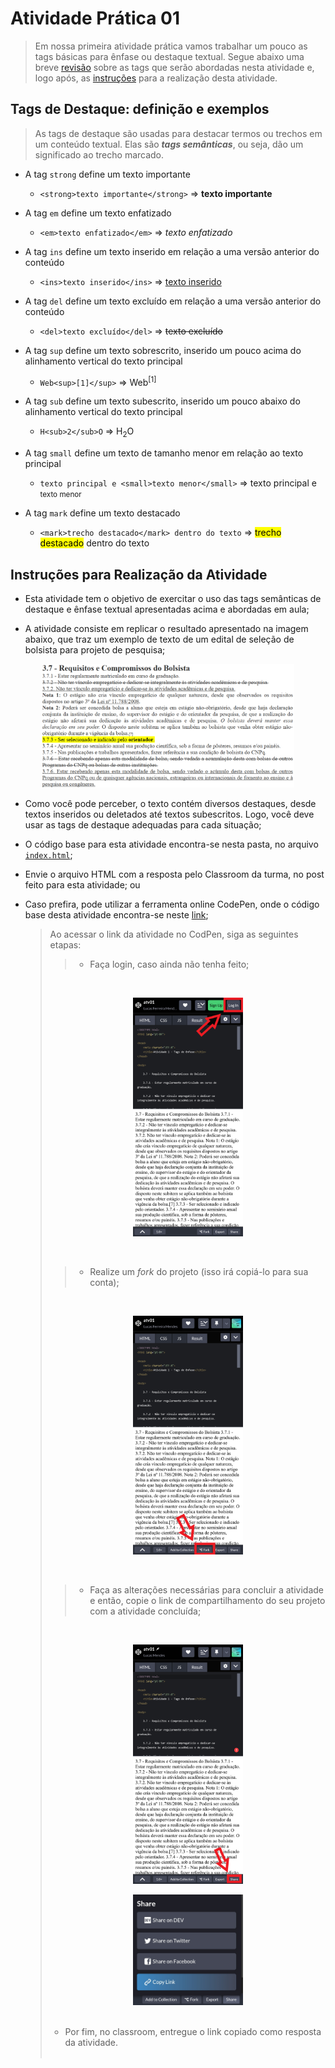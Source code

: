 # Atividade Prática 01

> Em nossa primeira atividade prática vamos trabalhar um pouco as tags básicas para ênfase ou destaque textual.
> Segue abaixo uma breve [revisão](#def) sobre as tags que serão abordadas nesta atividade e, logo após, as [instruções](#inst) para a realização desta atividade.

<a id="def"></a>
## Tags de Destaque: definição e exemplos

> As tags de destaque são usadas para destacar termos ou trechos em um conteúdo textual.
> Elas são ***tags semânticas***, ou seja, dão um significado ao trecho marcado.

- A tag `strong` define um texto importante
    - `<strong>texto importante</strong>` => <strong>texto importante</strong>

- A tag `em` define um texto enfatizado
    - `<em>texto enfatizado</em>` => <em>texto enfatizado</em>

- A tag `ins` define um texto inserido em relação a uma versão anterior do conteúdo
    - `<ins>texto inserido</ins>` => <ins>texto inserido</ins>

- A tag `del` define um texto excluído em relação a uma versão anterior do conteúdo
    - `<del>texto excluído</del>` => <del>texto excluído</del>

- A tag `sup` define um texto sobrescrito, inserido um pouco acima do alinhamento vertical do texto principal
    - `Web<sup>[1]</sup>` => Web<sup>[1]</sup>

- A tag `sub` define um texto subescrito, inserido um pouco abaixo do alinhamento vertical do texto principal
    - `H<sub>2</sub>O` => H<sub>2</sub>O

- A tag `small` define um texto de tamanho menor em relação ao texto principal
    - `texto principal e <small>texto menor</small>` => texto principal e <small>texto menor</small>

- A tag `mark` define um texto destacado
    - `<mark>trecho destacado</mark> dentro do texto` => <mark>trecho destacado</mark> dentro do texto


<a id="inst"></a>
## Instruções para Realização da Atividade

- Esta atividade tem o objetivo de exercitar o uso das tags semânticas de destaque e ênfase textual apresentadas acima e abordadas em aula;

- A atividade consiste em replicar o resultado apresentado na imagem abaixo, que traz um exemplo de texto de um edital de seleção de bolsista para projeto de pesquisa;

<div align="center">
    <img src="./img-instrucoes/img-atv01.png" width="80%">
</div>

- Como você pode perceber, o texto contém diversos destaques, desde textos inseridos ou deletados até textos subescritos. Logo, você deve usar as tags de destaque adequadas para cada situação;

- O código base para esta atividade encontra-se nesta pasta, no arquivo [`index.html`](./index.html);

- Envie o arquivo HTML com a resposta pelo Classroom da turma, no post feito para esta atividade; ou

- Caso prefira, pode utilizar a ferramenta online CodePen, onde o código base desta atividade encontra-se neste [link](https://codepen.io/lucasifce/pen/ExMLLXN);

    > Ao acessar o link da atividade no CodPen, siga as seguintes etapas:
    >> - Faça login, caso ainda não tenha feito;
    >
    > <br><div align="center">
    >    <img src="./img-instrucoes/cap-codepen-01.png" width="40%">
    > </div><br>
    >
    >> - Realize um *fork* do projeto (isso irá copiá-lo para sua conta);
    >
    ><br><div align="center">
    >    <img src="./img-instrucoes/cap-codepen-02.png" width="40%">
    ></div><br>
    >
    >> - Faça as alterações necessárias para concluir a atividade e então, copie o link de compartilhamento do seu projeto com a atividade concluída;
    >
    ><br><div align="center">
    >    <img src="./img-instrucoes/cap-codepen-03.png" width="40%">
    ></div>
    >
    ><div align="center">
    >    <img src="./img-instrucoes/cap-codepen-04.jpg" width="40%">
    ></div><br>
    >
    > - Por fim, no classroom, entregue o link copiado como resposta da atividade.<br><br>
